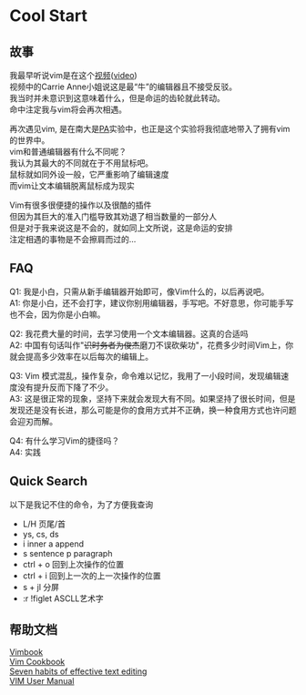 # Cool Start

## 故事
我最早听说vim是在这个[视频](https://www.bilibili.com/video/BV1EW411u7th/?spm_id_from=333.999.0.0&vd_source=8836eda798f42e634172036484104534)([video](https://www.youtube.com/watch?v=tpIctyqH29Q&list=PL8dPuuaLjXtNlUrzyH5r6jN9ulIgZBpdo))  
视频中的Carrie Anne小姐说这是最“牛”的编辑器且不接受反驳。  
我当时并未意识到这意味着什么，但是命运的齿轮就此转动。  
命中注定我与vim将会再次相遇。  
  
再次遇见vim, 是在南大是[PA](https://github.com/NJU-ProjectN/ics-pa)实验中，也正是这个实验将我彻底地带入了拥有vim的世界中。  
vim和普通编辑器有什么不同呢？  
我认为其最大的不同就在于不用鼠标吧。  
鼠标就如同外设一般，它严重影响了编辑速度  
而vim让文本编辑脱离鼠标成为现实  
  
Vim有很多很便捷的操作以及很酷的插件  
但因为其巨大的准入门槛导致其劝退了相当数量的一部分人  
但是对于我来说这是不会的，就如同上文所说，这是命运的安排  
注定相遇的事物是不会擦肩而过的...   
## FAQ
Q1: 我是小白，只需从新手编辑器开始即可，像Vim什么的，以后再说吧。  
A1: 你是小白，还不会打字，建议你别用编辑器，手写吧。不好意思，你可能手写也不会，因为你是小白嘛。  

Q2: 我花费大量的时间，去学习使用一个文本编辑器。这真的合适吗  
A2: 中国有句话叫作"~~识时务者为俊杰~~磨刀不误砍柴功"，花费多少时间Vim上，你就会提高多少效率在以后每次的编辑上。  

Q3: Vim 模式混乱，操作复杂，命令难以记忆，我用了一小段时间，发现编辑速度没有提升反而下降了不少。  
A3: 这是很正常的现象，坚持下来就会发现大有不同。如果坚持了很长时间，但是发现还是没有长进，那么可能是你的食用方式并不正确，换一种食用方式也许问题会迎刃而解。  

Q4: 有什么学习Vim的捷径吗？  
A4: 实践

## Quick Search
以下是我记不住的命令，为了方便我查询  
- L/H 页尾/首
- ys, cs, ds
- i inner a append
- s sentence p paragraph
- ctrl + o 回到上次操作的位置
- ctrl + i 回到上一次的上一次操作的位置
- s + jl 分屏
- :r !figlet ASCLL艺术字
## 帮助文档
[Vimbook](https://www.truth.sk/vim/vimbook-OPL.pdf)  
[Vim Cookbook](http://www.oualline.com/vim-cook.html)  
[Seven habits of effective text editing](https://www.moolenaar.net/habits.html)  
[VIM User Manual](http://www.eandem.co.uk/mrw/vim/usr_doc/index.html)
